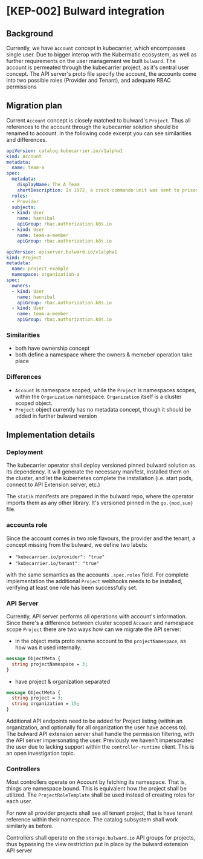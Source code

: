 # [KEP-002] Bulward integration

## Background

Currently, we have `Account` concept in kubecarrier, which encompasses single user. Due to bigger interop with the Kubermatic ecosystem, as well as further requirements on the user management we built `bulward`. The account is permeated through the kubecarrier project, as it's central user concept. The API server's proto file specify the account, the accounts come into two possible roles (Provider and Tenant), and adequate RBAC permissions

## Migration plan

Current `Account` concept is closely matched to bulward's `Project`. Thus all references to the account through the kubecarrier solution should be renamed to account. In the following code excerpt you can see similarities and differences. 

```yaml
apiVersion: catalog.kubecarrier.io/v1alpha1
kind: Account
metadata:
  name: team-a
spec:
  metadata:
    displayName: The A Team
    shortDescription: In 1972, a crack commando unit was sent to prison by a military court...
  roles:
  - Provider
  subjects:
  - kind: User
    name: hannibal
    apiGroup: rbac.authorization.k8s.io
  - kind: User
    name: team-a-member
    apiGroup: rbac.authorization.k8s.io
```

```yaml
apiVersion: apiserver.bulward.io/v1alpha1
kind: Project
metadata:
  name: project-example
  namespace: organization-a
spec:
  owners:
  - kind: User
    name: hannibal
    apiGroup: rbac.authorization.k8s.io
  - kind: User
    name: team-a-member
    apiGroup: rbac.authorization.k8s.io
```

### Similarities

* both have ownership concept 
* both define a namespace where the owners & memeber operation take place

### Differences

* `Account` is namespace scoped, while the `Project` is namespaces scopes, within the `Organization` namespace. `Organization` itself is a cluster scoped object.
* `Project` object currently has no metadata concept, though it should be added in further bulward version


## Implementation details

### Deployment

The kubecarrier operator shall deploy versioned pinned bulward solution as its dependency. It will generate the necessary manifest, installed them on the cluster, and let the kubernetes complete the installation (i.e. start pods, connect to API Extension server, etc.)

The `statik` manifests are prepared in the bulward repo, where the operator imports them as any other library. It's versioned pinned in the `go.{mod,sum}` file.

### accounts role

Since the account comes in two role flavours, the provider and the tenant, a concept missing from the bulward, we define two labels:

* `"kubecarrier.io/provider": "true"`
* `"kubecarrier.io/tenant": "true"`

with the same semantics as the accounts `.spec.roles` field. For complete implementation the additional `Project` webhooks needs to be installed, verifying at least one role has been successfully set.

### API Server

Currently, API server performs all operations with account's information. Since there's a difference between cluster scoped `Account` and namespace scope `Project` there are two ways how can we migrate the API server:

* in the object meta proto rename account to the `projectNamespace`, as how was it used internally. 
```protobuf
message ObjectMeta {
  string projectNamespace = 3;
}
```

* have project & organization separated
```protobuf
message ObjectMeta {
  string project = 3;
  string organization = 15;  
}
```

Additional API endpoints need to be added for Project listing (within an organization, and optionally for all organization the user have access to). The bulward API extension server shall handle the permission filtering, with the API server impersonating the user. Previously we haven't impersonated the user due to lacking support within the `controller-runtime` client. This is an open investigation topic.

### Controllers

Most controllers operate on Account by fetching its namespace. That is, things are namespace bound. This is equivalent how the project shall be utilized. The `ProjectRoleTemplate` shall be used instead of creating roles for each user. 

For now all provider projects shall see all tenant project, that is have tenant reference within their namespace. The catalog subsystem shall work similarly as before. 

Controllers shall operate on the `storage.bulward.io` API groups for projects, thus bypassing the view restriction put in place by the bulward extension API server

